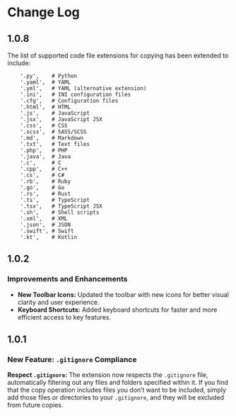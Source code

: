 # Change Log

## 1.0.8

The list of supported code file extensions for copying has been extended to include:

```
    '.py',    # Python
    '.yaml',  # YAML
    '.yml',   # YAML (alternative extension)
    '.ini',   # INI configuration files
    '.cfg',   # Configuration files
    '.html',  # HTML
    '.js',    # JavaScript
    '.jsx',   # JavaScript JSX
    '.css',   # CSS
    '.scss',  # SASS/SCSS
    '.md',    # Markdown
    '.txt',   # Text files
    '.php',   # PHP
    '.java',  # Java
    '.c',     # C
    '.cpp',   # C++
    '.cs',    # C#
    '.rb',    # Ruby
    '.go',    # Go
    '.rs',    # Rust
    '.ts',    # TypeScript
    '.tsx',   # TypeScript JSX
    '.sh',    # Shell scripts
    '.xml',   # XML
    '.json',  # JSON
    '.swift', # Swift
    '.kt',    # Kotlin
```

## 1.0.2

### Improvements and Enhancements

- **New Toolbar Icons:** Updated the toolbar with new icons for better visual clarity and user experience.
- **Keyboard Shortcuts:** Added keyboard shortcuts for faster and more efficient access to key features.

## 1.0.1

### New Feature: `.gitignore` Compliance

**Respect `.gitignore`:** The extension now respects the `.gitignore` file, automatically filtering out any files and folders specified within it. If you find that the copy operation includes files you don’t want to be included, simply add those files or directories to your `.gitignore`, and they will be excluded from future copies.